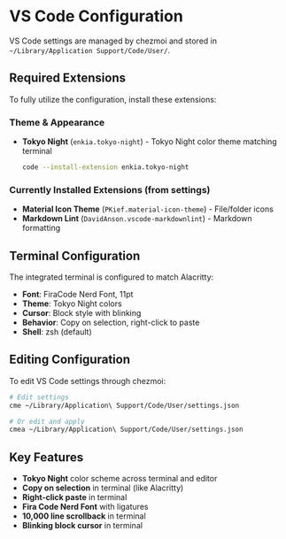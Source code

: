 # VS Code Configuration

VS Code settings are managed by chezmoi and stored in `~/Library/Application Support/Code/User/`.

## Required Extensions

To fully utilize the configuration, install these extensions:

### Theme & Appearance
- **Tokyo Night** (`enkia.tokyo-night`) - Tokyo Night color theme matching terminal
  ```bash
  code --install-extension enkia.tokyo-night
  ```

### Currently Installed Extensions (from settings)
- **Material Icon Theme** (`PKief.material-icon-theme`) - File/folder icons
- **Markdown Lint** (`DavidAnson.vscode-markdownlint`) - Markdown formatting

## Terminal Configuration

The integrated terminal is configured to match Alacritty:
- **Font**: FiraCode Nerd Font, 11pt
- **Theme**: Tokyo Night colors
- **Cursor**: Block style with blinking
- **Behavior**: Copy on selection, right-click to paste
- **Shell**: zsh (default)

## Editing Configuration

To edit VS Code settings through chezmoi:
```bash
# Edit settings
cme ~/Library/Application\ Support/Code/User/settings.json

# Or edit and apply
cmea ~/Library/Application\ Support/Code/User/settings.json
```

## Key Features

- **Tokyo Night** color scheme across terminal and editor
- **Copy on selection** in terminal (like Alacritty)
- **Right-click paste** in terminal
- **Fira Code Nerd Font** with ligatures
- **10,000 line scrollback** in terminal
- **Blinking block cursor** in terminal
